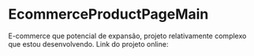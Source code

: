 # EcommerceProductPageMain
E-commerce que potencial de expansão, projeto relativamente complexo que estou desenvolvendo.
Link do projeto online: 
